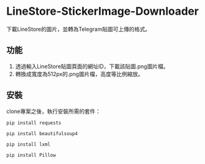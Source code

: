 # LineStore-StickerImage-Downloader
下載LineStore的圖片，並轉為Telegram貼圖可上傳的格式。

## 功能
1. 透過輸入LineStore貼圖頁面的網址ID，下載該貼圖.png圖片檔。
2. 轉換成寬度為512px的.png圖片檔，高度等比例縮放。

## 安裝
clone專案之後，執行安裝所需的套件：

```
pip install requests
```
```
pip install beautifulsoup4
```
```
pip install lxml
```
```
pip install Pillow
```